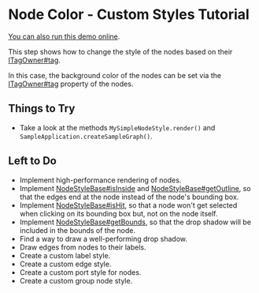 <!--
 //////////////////////////////////////////////////////////////////////////////
 // @license
 // This demo file is part of yFiles for HTML 2.3.0.3.
 // Use is subject to license terms.
 //
 // Copyright (c) 2000-2020 by yWorks GmbH, Vor dem Kreuzberg 28,
 // 72070 Tuebingen, Germany. All rights reserved.
 //
 //////////////////////////////////////////////////////////////////////////////
-->
# Node Color - Custom Styles Tutorial

[You can also run this demo online](https://live.yworks.com/demos/02-tutorial-custom-styles/02-node-color/index.html).

This step shows how to change the style of the nodes based on their [ITagOwner#tag](https://docs.yworks.com/yfileshtml/#/api/ITagOwner#tag).

In this case, the background color of the nodes can be set via the [ITagOwner#tag](https://docs.yworks.com/yfileshtml/#/api/ITagOwner#tag) property of the nodes.

## Things to Try

- Take a look at the methods `MySimpleNodeStyle.render()` and `SampleApplication.createSampleGraph()`.

## Left to Do

- Implement high-performance rendering of nodes.
- Implement [NodeStyleBase#isInside](https://docs.yworks.com/yfileshtml/#/api/NodeStyleBase#isInside) and [NodeStyleBase#getOutline](https://docs.yworks.com/yfileshtml/#/api/NodeStyleBase#getOutline), so that the edges end at the node instead of the node's bounding box.
- Implement [NodeStyleBase#isHit](https://docs.yworks.com/yfileshtml/#/api/NodeStyleBase#isHit), so that a node won't get selected when clicking on its bounding box but, not on the node itself.
- Implement [NodeStyleBase#getBounds](https://docs.yworks.com/yfileshtml/#/api/NodeStyleBase#getBounds), so that the drop shadow will be included in the bounds of the node.
- Find a way to draw a well-performing drop shadow.
- Draw edges from nodes to their labels.
- Create a custom label style.
- Create a custom edge style.
- Create a custom port style for nodes.
- Create a custom group node style.
